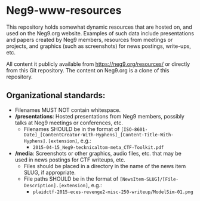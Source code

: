 # Neg9-www-resources

This repository holds somewhat dynamic resources that are hosted on, and used on the Neg9.org website. Examples of such data include presentations and papers created by Neg9 members, resources from meetings or projects, and graphics (such as screenshots) for news postings, write-ups, etc.

All content it publicly available from https://neg9.org/resources/ or directly from this Git repository. The content on Neg9.org is a clone of this repository.

## Organizational standards:

* Filenames MUST NOT contain whitespace.
* **/presentations**: Hosted presentations from Neg9 members, possibly talks at Neg9 meetings or conferences, etc.
  * Filenames SHOULD be in the format of ``[ISO-8601-Date]_[ContentCreator-With-Hyphens]_[Content-Title-With-Hyphens].[extension]``, e.g.:
    * ``2015-04-15_Neg9-tecknicaltom-meta_CTF-Toolkit.pdf``
* **/media**: Screenshots or other graphics, audio files, etc. that may be used in news postings for CTF writeups, etc.
  * Files should be placed in a directory in the name of the news item SLUG, if appropriate.
  * File paths SHOULD be in the format of ``[NewsItem-SLUG]/[File-Description].[extension]``, e.g.:
    * ``plaidctf-2015-eces-revenge2-misc-250-writeup/ModelSim-01.png``
